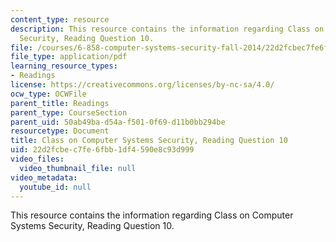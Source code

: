 ```yaml
---
content_type: resource
description: This resource contains the information regarding Class on Computer Systems
  Security, Reading Question 10.
file: /courses/6-858-computer-systems-security-fall-2014/22d2fcbec7fe6fbb1df4590e8c93d999_MIT6_858F14_Reading10.pdf
file_type: application/pdf
learning_resource_types:
- Readings
license: https://creativecommons.org/licenses/by-nc-sa/4.0/
ocw_type: OCWFile
parent_title: Readings
parent_type: CourseSection
parent_uid: 50ab49ba-d54a-f501-0f69-d11b0bb294be
resourcetype: Document
title: Class on Computer Systems Security, Reading Question 10
uid: 22d2fcbe-c7fe-6fbb-1df4-590e8c93d999
video_files:
  video_thumbnail_file: null
video_metadata:
  youtube_id: null
---
```

This resource contains the information regarding Class on Computer Systems Security, Reading Question 10.